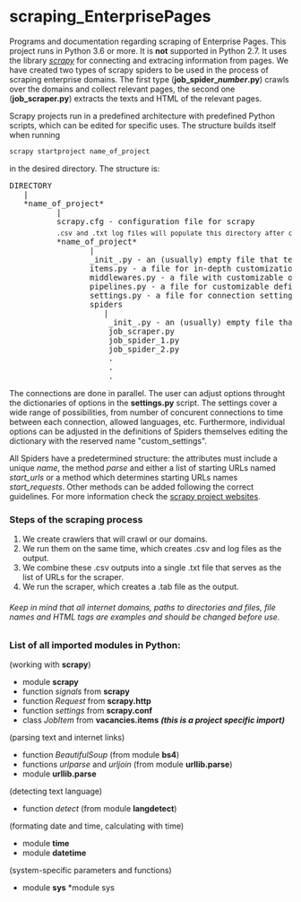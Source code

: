 # scraping_EnterprisePages
Programs and documentation regarding scraping of Enterprise Pages. This project runs in Python 3.6 or more. It is **not** supported in Python 2.7. It uses the library [*scrapy*](https://scrapy.org/) for connecting and extracing information from pages. We have created two types of scrapy spiders to be used in the process of scraping enterprise domains. The first type (**job_spider_*number*.py**) crawls over the domains and collect relevant pages, the second one (**job_scraper.py**) extracts the texts and HTML of the relevant pages.

Scrapy projects run in a predefined architecture with predefined Python scripts, which can be edited for specific uses. The structure builds
itself when running 
```cmd
scrapy startproject name_of_project
```
in the desired directory. The structure is:
<pre>
DIRECTORY
   |
   *name_of_project*
          |
          scrapy.cfg - configuration file for scrapy
          <sub>.csv and .txt log files will populate this directory after crawling domains</sub>
          *name_of_project*
                 |
                 _init_.py - an (usually) empty file that tells Python that this is a module
                 items.py - a file for in-depth customization of scraped items
                 middlewares.py - a file with customizable options and methods for each Spider
                 pipelines.py - a file for customizable definitions of pipelines
                 settings.py - a file for connection settings for scrapy
                 spiders
                    |
                     _init_.py - an (usually) empty file that tells Python that this is a module
                     job_scraper.py
                     job_spider_1.py
                     job_spider_2.py
                     .
                     .
                     .
</pre>

The connections are done in parallel. The user can adjust options throught the dictionaries of options in the **settings.py** script. The
settings cover a wide range of possibilities, from number of concurent connections to time between each connection, allowed languages, etc.
Furthermore, individual options can be adjusted in the definitions of Spiders themselves editing the dictionary with the reserved name
"custom_settings".

All Spiders have a predetermined structure:
the attributes must include a unique *name*, the method *parse* and either a list of starting URLs named *start_urls* or a method which determines
starting URLs names *start_requests*. Other methods can be added following the correct guidelines. For more information check the 
[scrapy project websites](https://doc.scrapy.org/en/latest/).

### Steps of the scraping process
1. We create crawlers that will crawl or our domains. 
2. We run them on the same time, which creates .csv and log files as the output. 
3. We combine these .csv outputs into a single .txt file that serves as the list of URLs for the scraper.
4. We run the scraper, which creates a .tab file as the output.

###### *Keep in mind that all internet domains, paths to directories and files, file names and HTML tags are examples and should be changed before use.*

### List of all imported modules in Python:

(working with **scrapy**)
* module **scrapy**
* function *signals* from **scrapy**
* function *Request* from **scrapy.http**
* function *settings* from **scrapy.conf**
* class *JobItem* from **vacancies.items** ***(this is a project specific import)***

(parsing text and internet links)
* function *BeautifulSoup* (from module **bs4**)
* functions *urlparse* and *urljoin* (from module **urllib.parse**)
* module **urllib.parse**

(detecting text language)
* function *detect* (from module **langdetect**)

(formating date and time, calculating with time)
* module **time**
* module **datetime**

(system-specific parameters and functions)
* module **sys**
*module sys
